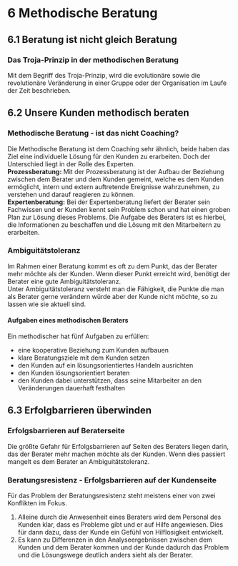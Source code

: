 # 6 Methodische Beratung

## 6.1 Beratung ist nicht gleich Beratung

### Das Troja-Prinzip in der methodischen Beratung
Mit dem Begriff des Troja-Prinzip, wird die evolutionäre sowie die revolutionäre Veränderung in einer Gruppe oder der Organisation im Laufe der Zeit beschrieben.

## 6.2 Unsere Kunden methodisch beraten

### Methodische Beratung - ist das nicht Coaching?
Die Methodische Beratung ist dem Coaching sehr ähnlich, beide haben das Ziel eine individuelle Lösung für den Kunden zu erarbeiten. Doch der Unterschied liegt in der Rolle des Experten.  
**Prozessberatung:** Mit der Prozessberatung ist der Aufbau der Beziehung zwischen dem Berater und dem Kunden gemeint, welche es dem Kunden ermöglicht, intern und extern auftretende Ereignisse wahrzunehmen, zu verstehen und darauf reagieren zu können.  
**Expertenberatung:** Bei der Expertenberatung liefert der Berater sein Fachwissen und er Kunden kennt sein Problem schon und hat einen groben Plan zur Lösung dieses Problems. Die Aufgabe des Beraters ist es hierbei, die Informationen zu beschaffen und die Lösung mit den Mitarbeitern zu erarbeiten.

### Ambiguitätstoleranz
Im Rahmen einer Beratung kommt es oft zu dem Punkt, das der Berater mehr möchte als der Kunden. Wenn dieser Punkt erreicht wird, benötigt der Berater eine gute Ambiguitätstoleranz.  
Unter Ambiguitätstoleranz versteht man die Fähigkeit, die Punkte die man als Berater gerne verändern würde aber der Kunde nicht möchte, so zu lassen wie sie aktuell sind.

#### Aufgaben eines methodischen Beraters
Ein methodischer hat fünf Aufgaben zu erfüllen:
+ eine kooperative Beziehung zum Kunden aufbauen
+ klare Beratungsziele mit dem Kunden setzen
+ den Kunden auf ein lösungsorientiertes Handeln ausrichten
+ den Kunden lösungsorientiert beraten
+ den Kunden dabei unterstützen, dass seine Mitarbeiter an den Veränderungen dauerhaft festhalten

## 6.3 Erfolgbarrieren überwinden

### Erfolgsbarrieren auf Beraterseite
Die größte Gefahr für Erfolgsbarrieren auf Seiten des Beraters liegen darin, das der Berater mehr machen möchte als der Kunden. Wenn dies passiert mangelt es dem Berater an Ambiguitätstoleranz.

### Beratungsresistenz - Erfolgsbarrieren auf der Kundenseite
Für das Problem der Beratungsresistenz steht meistens einer von zwei Konflikten im Fokus.
1. Alleine durch die Anwesenheit eines Beraters wird dem Personal des Kunden klar, dass es Probleme gibt und er auf Hilfe angewiesen. Dies für dann dazu, dass der Kunde ein Gefühl von Hilflosigkeit entwickelt.
2. Es kann zu Differenzen in den Analyseergebnissen zwischen dem Kunden und dem Berater kommen und der Kunde dadurch das Problem und die Lösungswege deutlich anders sieht als der Berater.
